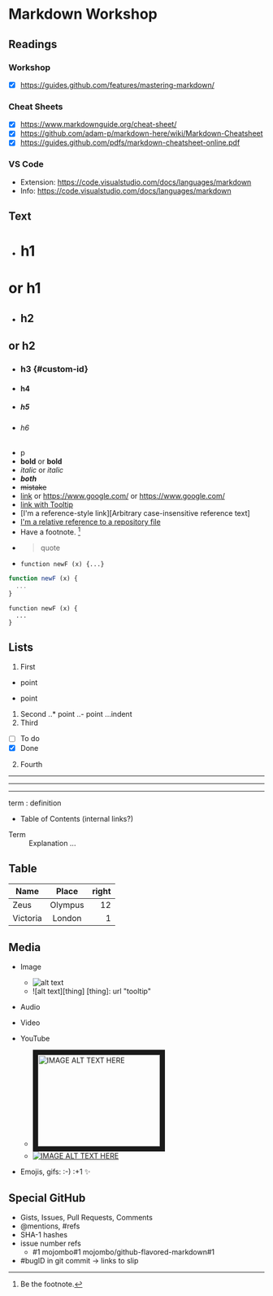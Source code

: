 # Markdown Workshop

## Readings

### Workshop

- [x] <https://guides.github.com/features/mastering-markdown/>

### Cheat Sheets

- [x] <https://www.markdownguide.org/cheat-sheet/>
- [x] <https://github.com/adam-p/markdown-here/wiki/Markdown-Cheatsheet>
- [x] <https://guides.github.com/pdfs/markdown-cheatsheet-online.pdf>

### VS Code

- Extension: <https://code.visualstudio.com/docs/languages/markdown>
- Info: <https://code.visualstudio.com/docs/languages/markdown>

## Text

- # h1
or h1
===
- ## h2
or h2
---
- ### h3 {#custom-id}
- #### h4
- ##### h5
- ###### h6
- p
- **bold** or __bold__
- *italic* or _italic_
- **_both_**
- ~~mistake~~
- [link](https://www.google.com/) or <https://www.google.com/> or https://www.google.com/
- [link with Tooltip](https://www.google.com "Google's Homepage")
- [I'm a reference-style link][Arbitrary case-insensitive reference text]
- [I'm a relative reference to a repository file](../blob/master/LICENSE)
- Have a footnote. [^1]
  [^1]: Be the footnote.
- > quote
- `function newF (x) {...}`
```javascript
function newF (x) {
  ...
}
```
    function newF (x) {
      ...
    }

## Lists
1. First
  - point
  + point
1. Second
..* point
..- point
...indent
4. Third
- [ ] To do
- [x] Done
2. Fourth

---
***
___
term
: definition
- Table of Contents (internal links?)

<dl>
  <dt>Term</dt>
  <dd>Explanation ...</dd>
</dl>

## Table
|Name|Place| right |
| ---- |:----:| ---: |
| Zeus | Olympus | 12
| Victoria | London | 1

## Media

- Image
  - ![alt text](url "tooltip")
  - ![alt text][thing]
    [thing]: url "tooltip"
- Audio
- Video
- YouTube
  - <a href="http://www.youtube.com/watch?feature=player_embedded&v=YOUTUBE_VIDEO_ID_HERE
" target="_blank"><img src="http://img.youtube.com/vi/YOUTUBE_VIDEO_ID_HERE/0.jpg" 
alt="IMAGE ALT TEXT HERE" width="240" height="180" border="10" /></a>
  - [![IMAGE ALT TEXT HERE](http://img.youtube.com/vi/YOUTUBE_VIDEO_ID_HERE/0.jpg)](http://www.youtube.com/watch?v=YOUTUBE_VIDEO_ID_HERE)

- Emojis, gifs: :-)  :+1 :sparkles:

## Special GitHub
- Gists, Issues, Pull Requests, Comments
- @mentions, #refs
- SHA-1 hashes
- issue number refs
  - #1
    mojombo#1
    mojombo/github-flavored-markdown#1
- #bugID in git commit &rarr; links to slip